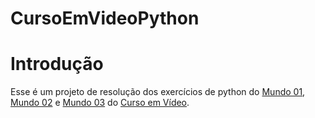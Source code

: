 # CursoEmVideoPython

# Introdução

Esse é um projeto de resolução dos exercícios de python do <a href="https://www.youtube.com/watch?v=S9uPNppGsGo&list=PLHz_AreHm4dlKP6QQCekuIPky1CiwmdI6&ab_channel=CursoemV%C3%ADdeo" target="_blank">Mundo 01</a>, <a href="https://www.youtube.com/watch?v=nJkVHusJp6E&list=PLHz_AreHm4dk_nZHmxxf_J0WRAqy5Czye&ab_channel=CursoemV%C3%ADdeo" target="_blank">Mundo 02</a> e <a href="https://www.youtube.com/watch?v=0LB3FSfjvao&list=PLHz_AreHm4dksnH2jVTIVNviIMBVYyFnH&ab_channel=CursoemV%C3%ADdeo" target="_blank">Mundo 03</a> do <a href="https://www.cursoemvideo.com/" target="_blank">Curso em Vídeo</a>.
